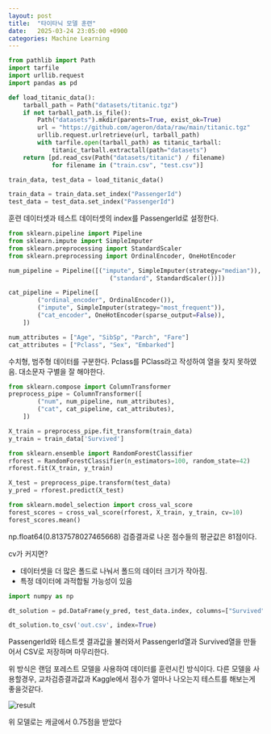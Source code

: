 ```yaml
---
layout: post
title:  "타이타닉 모델 훈련"
date:   2025-03-24 23:05:00 +0900
categories: Machine Learning
---
```


```python
from pathlib import Path
import tarfile
import urllib.request
import pandas as pd

def load_titanic_data():
    tarball_path = Path("datasets/titanic.tgz")
    if not tarball_path.is_file():
        Path("datasets").mkdir(parents=True, exist_ok=True)
        url = "https://github.com/ageron/data/raw/main/titanic.tgz"
        urllib.request.urlretrieve(url, tarball_path)
        with tarfile.open(tarball_path) as titanic_tarball:
            titanic_tarball.extractall(path="datasets")
    return [pd.read_csv(Path("datasets/titanic") / filename)
            for filename in ("train.csv", "test.csv")]

train_data, test_data = load_titanic_data()
```


```python
train_data = train_data.set_index("PassengerId")
test_data = test_data.set_index("PassengerId")
```
훈련 데이터셋과 테스트 데이터셋의 index를 PassengerId로 설정한다.


```python
from sklearn.pipeline import Pipeline
from sklearn.impute import SimpleImputer
from sklearn.preprocessing import StandardScaler
from sklearn.preprocessing import OrdinalEncoder, OneHotEncoder

num_pipeline = Pipeline([("impute", SimpleImputer(strategy="median")), 
							("standard", StandardScaler())])

cat_pipeline = Pipeline([
        ("ordinal_encoder", OrdinalEncoder()),
        ("impute", SimpleImputer(strategy="most_frequent")),
        ("cat_encoder", OneHotEncoder(sparse_output=False)),
    ])

```


```python
num_attributes = ["Age", "SibSp", "Parch", "Fare"]
cat_attributes = ["Pclass", "Sex", "Embarked"]

```
수치형, 범주형 데이터를 구분한다.
Pclass를 PClass라고 작성하여 열을 찾지 못하였음.
대소문자 구별을 잘 해야한다.


```python
from sklearn.compose import ColumnTransformer
preprocess_pipe = ColumnTransformer([
        ("num", num_pipeline, num_attributes),
        ("cat", cat_pipeline, cat_attributes),
    ])
```


```python
X_train = preprocess_pipe.fit_transform(train_data)
y_train = train_data['Survived']
```

```python
from sklearn.ensemble import RandomForestClassifier
rforest = RandomForestClassifier(n_estimators=100, random_state=42)
rforest.fit(X_train, y_train)
```


```python
X_test = preprocess_pipe.transform(test_data)
y_pred = rforest.predict(X_test)
```


```python
from sklearn.model_selection import cross_val_score
forest_scores = cross_val_score(rforest, X_train, y_train, cv=10)
forest_scores.mean()
```
np.float64(0.8137578027465668)
검증결과로 나온 점수들의 평균값은 81점이다. 


cv가 커지면?
- 데이터셋을 더 많은 폴드로 나눠서 폴드의 데이터 크기가 작아짐.
- 특정 데이터에 과적합될 가능성이 있음


```python
import numpy as np

dt_solution = pd.DataFrame(y_pred, test_data.index, columns=["Survived"])

dt_solution.to_csv('out.csv', index=True)
```
PassengerId와 테스트셋 결과값을 불러와서 PassengerId열과 Survived열을 만들어서 CSV로 저장하며 마무리한다.


위 방식은 랜덤 포레스트 모델을 사용하여 데이터를 훈련시킨 방식이다.
다른 모델을 사용할경우, 교차검증결과값과 Kaggle에서 점수가 얼마나 나오는지 테스트를 해보는게 좋을것같다.


![result](https://kmg9971.github.io/attachments/2025-03-24-titanic/result.jpg)

위 모델로는 캐글에서 0.75점을 받았다